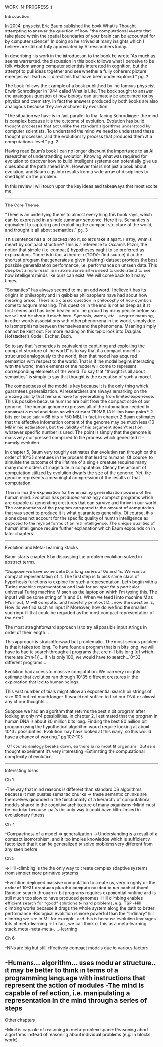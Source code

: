 WORK-IN-PROGRESS :)


Introduction

In 2004, physicist Eric Baum published the book What is Thought attempting to answer the question of how “the computational events that take place within the spatial boundaries of your brain can be accounted for by computer science”. In doing so he arrived at many insights which I believe are still not fully appreciated by AI researchers today.

In describing his work in the introduction to the book he wrote “As much as seems warrented, the discussion in this book follows what I perceive to be folk wisdom among computer scientists interested in cognition, but the attempt to pull ideas together and see whether a fully coherent picture emerges will lead us in directions that have been under explored.” pg. 2

The book follows the example of a book published by the famous physicist Erwin Schrodinger in 1944 called What is Life. The book sought to answer the analogous question of how biology can ultimately be accounted for by physics and chemistry. In fact the answers produced by both books are also analogous because they are anchored by evolution:

“The situation we have is in fact parallel to that facing Schrodinger: the mind is complex because it is the outcome of evolution. Evolution has build thought processes that act unlike the standard algorithms understood by computer scientists. To understand the mind we need to understand these thought processes, and the evolutionary process that produced them at a computational level.” pg. 2

Having read Baum’s book I can no longer discount the importance to an AI researcher of understanding evolution. Knowing what was required for evolution to discover how to build intelligent systems can potentially give us clues about the path ahead in AI. However this is not just a book about evolution, and Baum digs into results from a wide array of disciplines to shed light on the problem.

In this review I will touch upon the key ideas and takeaways that most excite me.

***

The Core Theme

“There is an underlying theme to almost everything this book says, which can be expressed in a single summary sentence. Here it is. Semantics is equivalent to capturing and exploiting the compact structure of the world, and thought is all about semantics.” pg. 3

This sentence has a lot packed into it, so let’s take it apart. Firstly, what is meant by compact structure? This is a reference to Occam’s Razor, the notion that simple (i.e. compact) hypotheses ought to be preferred as explanations. There is in fact a theorem (TODO: find source) that the shortest program that generates a given (training) dataset provides the best possible generalization performance, i.e. performance on unseen data. This deep but simple result is in some sense all we need to understand to see how intelligent minds like ours can exist. We will come back to it many times.

“Semantics” has always seemed to me an odd word. I believe it has its origins in philosophy and in quibbles philosophers have had about how meaning arises. There is a classic question in philosophy of how symbols come to acquire meaning. This question in the end is not as deep as it at first seems and has been beaten into the ground by many people before so we will not belabour it much here. Symbols, words, etc… acquire meaning, in other words associations with other phenomena in the world, simply due to isomorphisms between themselves and the phenomena. Meaning simply cannot be kept out. For more reading on this topic look into Douglas Hofstadter’s Godel, Escher, Bach.

So to say that “semantics is equivalent to capturing and exploiting the compact structure of the world” is to say that if a compact model is structured analogously to the world, then that model has acquired semantics with respect to the world. That is if the model begins interacting with the world, then elements of the model will come to represent corresponding elements of the world. To say that “thought is all about semantics” is simply to say that thought is the execution of such a model.

The compactness of the model is key because it is the only thing which guarantees generalization. AI researchers are always remarking on the amazing ability that humans have for generalizing from limited experience. This is possible because humans are built from the compact code of our genome. The human genome expresses all of the information needed to construct a mind and does so with at most 750MB (3 billion base pairs * 2 bits per base pair = 6B bits = 750 MB). In fact, in chapter 2 Baum estimates that the effective information content of the genome may be much less (10 MB in his estimation), but the validity of his argument doesn’t rest on whatever specific number is used. The point is simply that the genome is massively compressed compared to the process which generated it - namely evolution.

In chapter 5, Baum very roughly estimates that evolution ran through on the order of 10^35 creatures in the process that lead to humans. Of course, to simulate the outcome of the lifetime of a single creature requires many, many more orders of magnitude in computation. Clearly the amount of computation utilized by evolution dwarfs the size of the genome. Yet, the genome  represents a meaningful compression of the results of that computation.

Therein lies the explanation for the amazing generalization powers of the human mind. Evolution has produced amazingly compact programs which are capable of generating creatures that can survive and thrive in our world. The compactness of the program compared to the amount of computation that was spent to produce it is what guarantees generality. Of course, this alone does not account for the specific quality of human intelligence as opposed to the myriad forms of animal intelligence. The unique qualities of human intelligence require further explanation which Baum expounds on in later chapters.

***

Evolution and Meta-Learning Stacks

Baum starts chapter 5 by discussing the problem evolution solved in abstract terms.

“Suppose we have some data D, a long series of 0s and 1s. We want a compact representation of it. The first step is to pick some class of hypothesis functions to explore for such a representation. Let’s begin with a Turing machine representation and look for an input for a particular universal Turing machine M such as the laptop on which I’m typing this. The input I will be some string of 1s and 0s. When we feed I into machine M as M’s input, M will compute…and hopefully print out D… now the question is, How do we find such an input I? Moreover, how do we find the smallest such input I that could be regarded as the most compact representation of the data?

The most straightforward approach is to try all possible input strings in order of their length…

This approach is straightforward but problematic. The most serious problem is that it takes too long. To have found a program that is n bits long, we will have to had to search through all programs that are n-1 bits long [of which there are 2^(n-1)]… If n is only 100, we would have to search…10^33 different programs…

Evolution had access to massive computation. We can very roughly estimate that evolution ran through 10^35 different creatures in the exploration that led to human beings.

This vast number of trials might allow an exponential search on strings of size 100 but not much longer. It would not suffice to find our DNA or almost any of our thoughts…

Suppose we had an algorithm that returns the best n bit program after looking at only n^4 possibilities. In chapter 2, I estimated that the program in human DNA is about 80 million bits long. Finding the best 80 million bit program using the hypothetical algorithm would require looking at about 10^32 possibilities. Evolution may have looked at this many, so this would have a chance of working.” pg 107-108

-Of course analogy breaks down, as there is no most fit organism
-But as a thought experiment it’s very interesting
-Estimating the computational complexity of evolution

***

Interesting Ideas

Ch 1

-The way that mind reasons is different than standard CS algorithms because it manipulates semantic chunks
-> these semantic chunks are themselves grounded in the functionality of a hierarchy of computational models shared in the cognitive architecture of many organisms
-Mind must be modular because that’s the only way it could have hill-climbed in evolutionary fitness

Ch 4

-Compactness of a model => generalization
-> Understanding is a result of a compact isomorphism, and it too implies knowledge which is sufficiently factorized that it can be generalized to solve problems very different from any seen before

Ch 5

-> Hill-climbing is the the only way to create complex adaptive systems from simpler more primitive systems

-Evolution deployed massive computation to create us, very roughly on the order of 10^35 creatures plus the compute needed to run each of them!
-Random search through n-bit programs requires exponential runtime and is still much too slow to have produced genomes
-Hill climbing enables efficient search for “good” solutions to hard problems, e.g. TSP
-Hill climbing works because it drags the whole system along the path to better performance
-Biological evolution is more powerful than the “ordinary” hill climbing we see in ML for example, and this is because evolution leverages lots of meta-learning
-> In fact, we can think of this as a meta-learning stack, meta-meta-meta-….-learning

Ch 6

-NNs are big but still effectively compact models due to various factors

-Humans… algorithm… uses modular structure.. it may be better to think in terms of a programming language with instructions that represent the action of modules
-The mind is capable of reflection, i.e. manipulating a representation in the mind through a series of steps
-

Other chapters

-Mind is capable of reasoning in meta-problem space: Reasoning about algorithms instead of reasoning about individual problems (e.g. in blocks world)
